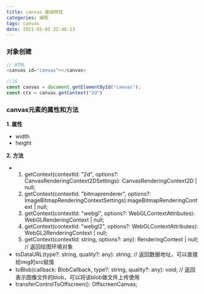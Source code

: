 ```yaml
---
title: canvas 基础特性
categories: 编程
tags: canvas
date: 2021-05-05 22:46:13
---
```

### 对象创建
```javascript
// HTML
<canvas id="canvas"></canvas>

//JS
const canvas = document.getElementById("canvas");
const ctx = canvas.getContext("2d")

```
### canvas元素的属性和方法
**1. 属性**
- width
- height

**2. 方法**
- 1. getContext(contextId: "2d", options?: CanvasRenderingContext2DSettings): CanvasRenderingContext2D | null;
  2. getContext(contextId: "bitmaprenderer", options?: ImageBitmapRenderingContextSettings):mageBitmapRenderingContext | null;
  3. getContext(contextId: "webgl", options?: WebGLContextAttributes): WebGLRenderingContext | null;
  4. getContext(contextId: "webgl2", options?: WebGLContextAttributes): WebGL2RenderingContext | null;
  5. getContext(contextId: string, options?: any): RenderingContext | null;
// 返回绘图环境对象
- toDataURL(type?: string, quality?: any): string; // 返回数据地址，可以直接给img的src赋值
- toBlob(callback: BlobCallback, type?: string, quality?: any): void; // 返回表示图像文件的blob，可以将该blob做文件上传使用
- transferControlToOffscreen(): OffscreenCanvas;